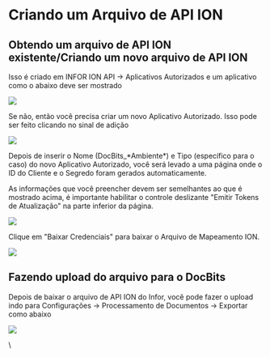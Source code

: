 # Criando um Arquivo de API ION

## Obtendo um arquivo de API ION existente/Criando um novo arquivo de API ION

Isso é criado em INFOR ION API → Aplicativos Autorizados e um aplicativo como o abaixo deve ser mostrado

![](https://lh7-us.googleusercontent.com/Lpl5VZkrSk9u04C7SWTmfDVbQpRTxSMEE3i2S2Ry\_TDZ9mYJMt6UkzTPw5ApaVIEhzpUmpnffntqXowMlhib8LqIRWgpEYlepZlPyqGFNTTn7z--owAFltp9YfD1Si1SbAAX0c0EHvKrIkb0kK1GboQ)

Se não, então você precisa criar um novo Aplicativo Autorizado. Isso pode ser feito clicando no sinal de adição

![](https://lh7-us.googleusercontent.com/y0G9v9WfKlQWCkMy7wmNp59PpUr9AOecJy5zThtVJ5rh09eyH1WkheONuNciZ1pj7-nHKpFSSUjuzYcCe3xE9qrZZcl3IEKeqUWn9h0LSQIF4WJhNDwM9xLaSYskDO4ci2qi3zXPLLl\_nPX8GL2UTK4)

Depois de inserir o Nome (DocBits\_\*Ambiente\*) e Tipo (específico para o caso) do novo Aplicativo Autorizado, você será levado a uma página onde o ID do Cliente e o Segredo foram gerados automaticamente.

As informações que você preencher devem ser semelhantes ao que é mostrado acima, é importante habilitar o controle deslizante "Emitir Tokens de Atualização" na parte inferior da página.

![](https://lh7-us.googleusercontent.com/FevNa7kQ-rCicUxacuCe7m4XHsLOsYYCRq4JAQ3xDTYPxfq3mg5m2BwWF8iz7ASdNS93sgc1t8gJvnNupCDzQPbUu1NpCu4MHxKGBi6OtyDs7ep2TrsaP3gEXHgMsKzHVQ6JbNc2exbdJ41l\_0a7SCA)

Clique em "Baixar Credenciais" para baixar o Arquivo de Mapeamento ION.

![](https://lh7-us.googleusercontent.com/rf0BjR-d15LYj98tRJbMClAqtKAqhQdChgsxKS2Ndl-qhquZELEK66WjREvqDcCCj2UlZYK1i-ntNMtzrN\_Kpv1572tqMvWEld8tBDlAzuqz9ocXssiGXFCRnbyH2baWOiBH\_27cpVV3vFUP\_5CJ1xI)

## Fazendo upload do arquivo para o DocBits

Depois de baixar o arquivo de API ION do Infor, você pode fazer o upload indo para Configurações → Processamento de Documentos → Exportar como abaixo

![](https://lh7-us.googleusercontent.com/ONyqYFVhCO3PTyBM6Y-OLrwdXGSQgYBoq4M-7Uof7XKjNhYvemhbjtjcgT4mKZ2-dVc4TWkesSgOWwXGf\_a4xLj0X27Y7ZloQSwTD0ey1yIUBNkkvcTX8rf6l24ljltClVoVCJlUWsyVxmzMhWdLDnI)

\
